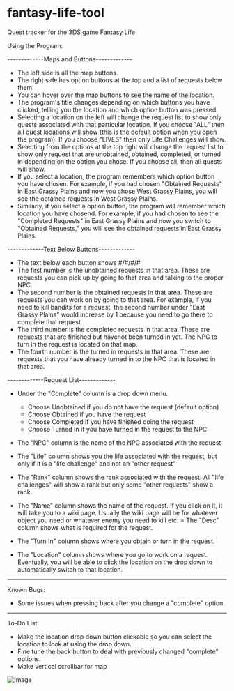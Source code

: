 # fantasy-life-tool

Quest tracker for the 3DS game Fantasy Life

Using the Program:

-------------Maps and Buttons-------------

- The left side is all the map buttons.
- The right side has option buttons at the top and a list of requests below them.
- You can hover over the map buttons to see the name of the location.
- The program's title changes depending on which buttons you have clicked, telling you the location and which option button was pressed.
- Selecting a location on the left will change the request list to show only
	quests associated with that particular location. If you choose "ALL" then
  all quest locations will show (this is the default option when you open
	the program). If you choose "LIVES" then only Life Challenges will show.
- Selecting from the options at the top right will change the request list to show
	only request that are unobtained, obtained, completed, or turned in depending
	on the option you chose. If you choose all, then all quests will show.
- If you select a location, the program remembers which option button you have chosen.
	For example, if you had chosen "Obtained Requests" in East Grassy Plains and
	now you chose West Grassy Plains, you will see the obtained requests in West
	Grassy Plains.
- Similarly, if you select a option button, the program will remember which location
	you have chosend. For example, if you had chosen to see the "Completed Requests"
	in East Grassy Plains and now you switch to "Obtained Requests," you will see
	the obtained requests in East Grassy Plains.

-------------Text Below Buttons-------------

- The text below each button shows #/#/#/#
- The first number is the unobtained requests in that area. These are requests you can
	pick up by going to that area and talking to the proper NPC.
- The second number is the obtained requests in that area. These are requests you can work
	on by going to that area. For example, if you need to kill bandits for a request,
	the second number under "East Grassy Plains" would increase by 1 because you need
	to go there to complete that request.
- The third number is the completed requests in that area. These are requests that are
	finished but havenot been turned in yet. The NPC to turn in the request is located
	on that map.
- The fourth number is the turned in requests in that area. These are requests that you
	have already turned in to the NPC that is located in that area.

-------------Request List-------------

- Under the "Complete" column is a drop down menu.
  - Choose Unobtained if you do not have the request (default option)
  - Choose Obtained if you have the request
  - Choose Completed if you have finished doing the request
  - Choose Turned In if you have turned in the request to the NPC

- The "NPC" column is the name of the NPC associated with the request
- The "Life" column shows you the life associated with the request, but only if it is
	a "life challenge" and not an "other request"
- The "Rank" column shows the rank associated with the request. All "life challenges" will
	show a rank but only some "other requests" show a rank.
- The "Name" column shows the name of the request. If you click on it, it will take you to
	a wiki page. Usually the wiki page will be for whatever object you need or whatever
	enemy you need to kill etc.
= The "Desc" column shows what is required for the request.
- The "Turn In" column shows where you obtain or turn in the request.
- The "Location" column shows where you go to work on a request. Eventually, you will be
	able to click the location on the drop down to automatically switch to that location.

--------------------------

Known Bugs:

- Some issues when pressing back after you change a "complete" option.

--------------------------

To-Do List:

- Make the location drop down button clickable so you can select the location to look at
	using the drop down.
- Fine tune the back button to deal with previously changed "complete" options.
- Make vertical scrollbar for map

![image](https://user-images.githubusercontent.com/5571989/63727671-0be3b000-c82f-11e9-861d-08448e7d63e4.png)
